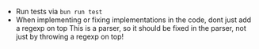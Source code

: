 - Run tests via `bun run test`
- When implementing or fixing implementations in the code, dont just add a regexp on top
  This is a parser, so it should be fixed in the parser, not just by throwing a regexp on top!

